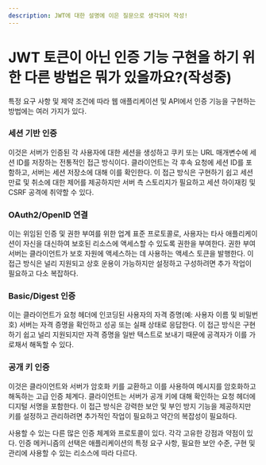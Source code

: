 ```yaml
---
description: JWT에 대한 설명에 이은 질문으로 생각되어 작성!
---
```


# JWT 토큰이 아닌 인증 기능 구현을 하기 위한 다른 방법은 뭐가 있을까요?(작성중)

특정 요구 사항 및 제약 조건에 따라 웹 애플리케이션 및 API에서 인증 기능을 구현하는 방법에는 여러 가지가 있다.&#x20;

### 세션 기반 인증

이것은 서버가 인증된 각 사용자에 대한 세션을 생성하고 쿠키 또는 URL 매개변수에 세션 ID를 저장하는 전통적인 접근 방식이다. 클라이언트는 각 후속 요청에 세션 ID를 포함하고, 서버는 세션 저장소에 대해 이를 확인한다. 이 접근 방식은 구현하기 쉽고 세션 만료 및 취소에 대한 제어를 제공하지만 서버 측 스토리지가 필요하고 세션 하이재킹 및 CSRF 공격에 취약할 수 있다.

### OAuth2/OpenID 연결

이는 위임된 인증 및 권한 부여를 위한 업계 표준 프로토콜로, 사용자는 타사 애플리케이션이 자신을 대신하여 보호된 리소스에 액세스할 수 있도록 권한을 부여한다. 권한 부여 서버는 클라이언트가 보호 자원에 액세스하는 데 사용하는 액세스 토큰을 발행한다. 이 접근 방식은 널리 지원되고 상호 운용이 가능하지만 설정하고 구성하려면 추가 작업이 필요하고 다소 복잡하다.

### Basic/Digest 인증

이는 클라이언트가 요청 헤더에 인코딩된 사용자의 자격 증명(예: 사용자 이름 및 비밀번호) 서버는 자격 증명을 확인하고 성공 또는 실패 상태로 응답한다. 이 접근 방식은 구현하기 쉽고 널리 지원되지만 자격 증명을 일반 텍스트로 보내기 때문에 공격자가 이를 가로채서 해독할 수 있다.

### 공개 키 인증

이것은 클라이언트와 서버가 암호화 키를 교환하고 이를 사용하여 메시지를 암호화하고 해독하는 고급 인증 체계다. 클라이언트는 서버가 공개 키에 대해 확인하는 요청 헤더에 디지털 서명을 포함한다. 이 접근 방식은 강력한 보안 및 부인 방지 기능을 제공하지만 키를 설정하고 관리하려면 추가적인 작업이 필요하고 약간의 복잡성이 필요하다.



사용할 수 있는 다른 많은 인증 체계와 프로토콜이 있다. 각각 고유한 강점과 약점이 있다. 인증 메커니즘의 선택은 애플리케이션의 특정 요구 사항, 필요한 보안 수준, 구현 및 관리에 사용할 수 있는 리소스에 따라 다르다.
